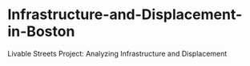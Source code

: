 # Infrastructure-and-Displacement-in-Boston
Livable Streets Project: Analyzing Infrastructure and Displacement
